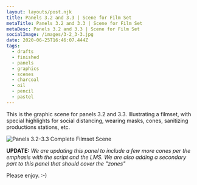 ```yaml
---
layout: layouts/post.njk
title: Panels 3.2 and 3.3 | Scene for Film Set
metaTitle: Panels 3.2 and 3.3 | Scene for Film Set
metaDesc: Panels 3.2 and 3.3 | Scene for Film Set
socialImage: /images/3-2_3-3.jpg
date: 2020-06-25T16:46:07.444Z
tags:
  - drafts
  - finished
  - panels
  - graphics
  - scenes
  - charcoal
  - oil
  - pencil
  - pastel
---
```

This is the graphic scene for panels 3.2 and 3.3. Illustrating a filmset, with special highlights for social distancing, wearing masks, cones, sanitizing productions stations, etc.

![Panels 3.2-3.3 Complete Filmset Scene](/images/3-2_3-3.jpg "Panels 3.2-3.3 Complete Filmset Scene")

**UPDATE:** *We are updating this panel to include a few more cones per the emphasis with the script and the LMS. We are also adding a secondary part to this panel that should cover the "zones"* 

Please enjoy. :-)